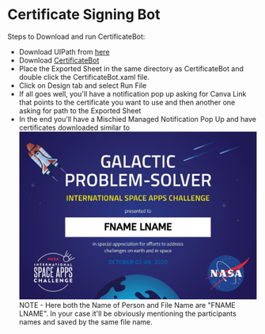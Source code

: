 # Certificate Signing Bot

Steps to Download and run CertificateBot:

- Download UIPath from [here](https://docs.uipath.com/installation-and-upgrade/docs/studio-install-studio)
- Download [CertificateBot](https://github.com/hackerstribefoundation/nasaspaceapps2020/tree/main/CertificateBot)
- Place the Exported Sheet in the same directory as CertificateBot and double click the CertificateBot.xaml file.
- Click on Design tab and select Run File
- If all goes well, you'll have a notification pop up asking for Canva Link that points to the certificate you want to use and then another one asking for path to the Exported Sheet
- In the end you'll have a Mischied Managed Notification Pop Up and have certificates downloaded similar to ![this](FNAME%20LNAME.jpg)
NOTE - Here both the Name of Person and File Name are "FNAME LNAME". In your case it'll be obviously mentioning the participants names and saved by the same file name. 
